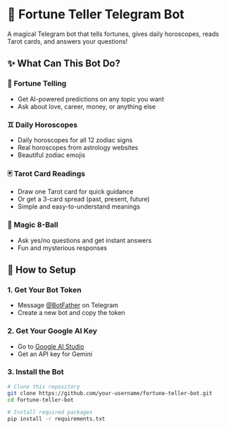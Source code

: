 # 🔮 Fortune Teller Telegram Bot

A magical Telegram bot that tells fortunes, gives daily horoscopes, reads Tarot cards, and answers your questions!

## ✨ What Can This Bot Do?

### 🔮 Fortune Telling
- Get AI-powered predictions on any topic you want
- Ask about love, career, money, or anything else

### ♊ Daily Horoscopes
- Daily horoscopes for all 12 zodiac signs
- Real horoscopes from astrology websites
- Beautiful zodiac emojis

### 🃏 Tarot Card Readings
- Draw one Tarot card for quick guidance
- Or get a 3-card spread (past, present, future)
- Simple and easy-to-understand meanings

### 🎱 Magic 8-Ball
- Ask yes/no questions and get instant answers
- Fun and mysterious responses

## 🚀 How to Setup

### 1. Get Your Bot Token
- Message [@BotFather](https://t.me/BotFather) on Telegram
- Create a new bot and copy the token

### 2. Get Your Google AI Key
- Go to [Google AI Studio](https://aistudio.google.com/)
- Get an API key for Gemini

### 3. Install the Bot
```bash
# Clone this repository
git clone https://github.com/your-username/fortune-teller-bot.git
cd fortune-teller-bot

# Install required packages
pip install -r requirements.txt